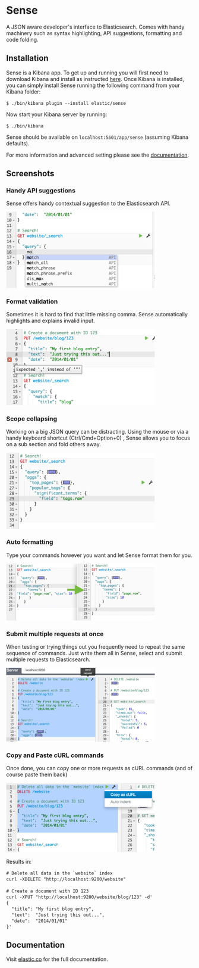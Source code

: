 Sense
=====

A JSON aware developer's interface to Elasticsearch. Comes with handy machinery such as syntax highlighting, API suggestions,
formatting and code folding.

Installation
-----

Sense is a Kibana app. To get up and running you will first need to download Kibana and install as instructed [here](https://www.elastic.co/downloads/kibana).
Once Kibana is installed, you can simply install Sense running the following command from your Kibana folder:

```
$ ./bin/kibana plugin --install elastic/sense
```

Now start your Kibana server by running:

```
$ ./bin/kibana
```

Sense should be available on `localhost:5601/app/sense` (assuming Kibana defaults).

For more information and advanced setting please see the [documentation](https://www.elastic.co/guide/en/sense/current/installing.html).


Screenshots
-----


### Handy API suggestions

Sense offers handy contextual suggestion to the Elasticsearch API.

<img src="https://github.com/elastic/sense/raw/master/docs/images/readme_api_suggestions.png" width="400px" title="API Suggestions">

### Format validation

Sometimes it is hard to find that little missing comma. Sense automatically highlights and explains invalid input.

<img src="https://github.com/elastic/sense/raw/master/docs/images/readme_errors.png" width="400px" title="Format validation">

### Scope collapsing

Working on a big JSON query can be distracting. Using the mouse or via a handy keyboard shortcut (Ctrl/Cmd+Option+0)
, Sense allows you to focus on a sub section and fold others away.

<img src="https://github.com/elastic/sense/raw/master/docs/images/readme_scope_collapsing.png" width="400px" title="Folding">

### Auto formatting

Type your commands however you want and let Sense format them for you.

<img src="https://github.com/elastic/sense/raw/master/docs/images/readme_auto_formatting_mix.png" width="400px" title="Auto formatting">

### Submit multiple requests at once

When testing or trying things out you frequently need to repeat the same sequence of commands.
Just write them all in Sense, select and submit multiple requests to Elasticsearch.

<img src="https://github.com/elastic/sense/raw/master/docs/images/readme_multiple_requests.png" width="400px" title="Multiple Requests">

### Copy and Paste cURL commands

Once done, you can copy one or more requests as cURL commands (and of course paste them back)

<img src="https://github.com/elastic/sense/raw/master/docs/images/readme_copy_as_curl.png" width="400px" title="Copy As Curl">

Results in:

```
# Delete all data in the `website` index
curl -XDELETE "http://localhost:9200/website"

# Create a document with ID 123
curl -XPUT "http://localhost:9200/website/blog/123" -d'
{
  "title": "My first blog entry",
  "text":  "Just trying this out...",
  "date":  "2014/01/01"
}'
```



Documentation
--------

Visit [elastic.co](https://www.elastic.co/guide/en/sense/current/index.html) for the full documentation.


